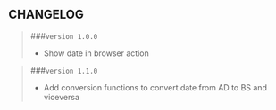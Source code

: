 ## CHANGELOG

>###```version 1.0.0```
>* Show date in browser action

>###```version 1.1.0```
>* Add conversion functions to convert date from AD to BS and viceversa
